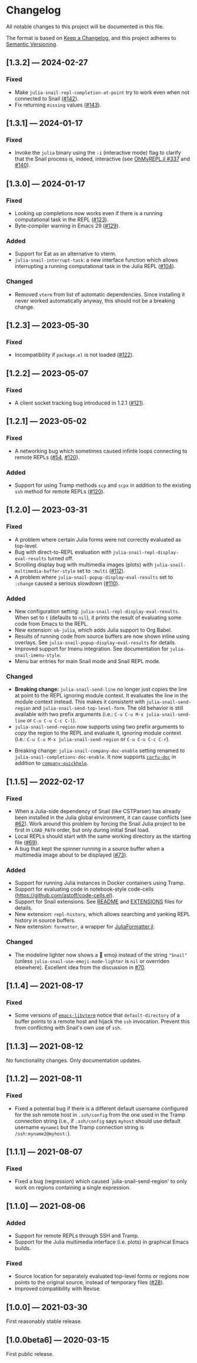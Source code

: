 # Changelog

All notable changes to this project will be documented in this file.

The format is based on [Keep a Changelog](https://keepachangelog.com/en/1.0.0/),
and this project adheres to [Semantic Versioning](https://semver.org/spec/v2.0.0.html).


## [1.3.2] — 2024-02-27

### Fixed

- Make `julia-snail-repl-completion-at-point` try to work even when not connected to Snail ([#142](https://github.com/gcv/julia-snail/pull/142)).
- Fix returning `missing` values ([#143](https://github.com/gcv/julia-snail/issues/143)).


## [1.3.1] — 2024-01-17

### Fixed

- Invoke the `julia` binary using the `-i` (interactive mode) flag to clarify that the Snail process is, indeed, interactive (see [OhMyREPL.jl #337](https://github.com/KristofferC/OhMyREPL.jl/issues/337) and [#140](https://github.com/gcv/julia-snail/issues/140)).


## [1.3.0] — 2024-01-17

### Fixed

- Looking up completions now works even if there is a running computational task in the REPL ([#123](https://github.com/gcv/julia-snail/issues/123)).
- Byte-compiler warning in Emacs 29 ([#129](https://github.com/gcv/julia-snail/pull/129)).


### Added

- Support for Eat as an alternative to vterm.
- `julia-snail-interrupt-task`: a new interface function which allows interrupting a running computational task in the Julia REPL ([#104](https://github.com/gcv/julia-snail/issues/104)).


### Changed

- Removed `vterm` from list of automatic dependencies. Since installing it never worked automatically anyway, this should not be a breaking change.



## [1.2.3] — 2023-05-30

### Fixed

- Incompatibility if `package.el` is not loaded ([#122](https://github.com/gcv/julia-snail/issues/122)).


## [1.2.2] — 2023-05-07

### Fixed

- A client socket tracking bug introduced in 1.2.1 ([#121](https://github.com/gcv/julia-snail/issues/121)).


## [1.2.1] — 2023-05-02

### Fixed

- A networking bug which sometimes caused infinte loops connecting to remote REPLs ([#54](https://github.com/gcv/julia-snail/issues/54#issuecomment-1518170908), [#120](https://github.com/gcv/julia-snail/issues/120)).


### Added

- Support for using Tramp methods `scp` and `scpx` in addition to the existing `ssh` method for remote REPLs ([#120](https://github.com/gcv/julia-snail/issues/120)).


## [1.2.0] — 2023-03-31

### Fixed

- A problem where certain Julia forms were not correctly evaluated as top-level.
- Bug with direct-to-REPL evaluation with `julia-snail-repl-display-eval-results` turned off.
- Scrolling display bug with multimedia images (plots) with `julia-snail-multimedia-buffer-style` set to `:multi` ([#112](https://github.com/gcv/julia-snail/issues/112)).
- A problem where `julia-snail-popup-display-eval-results` set to `:change` caused a serious slowdown ([#110](https://github.com/gcv/julia-snail/issues/110)).


### Added

- New configuration setting: `julia-snail-repl-display-eval-results`. When set to `t` (defaults to `nil`), it prints the result of evaluating some code from Emacs to the REPL.
- New extension: `ob-julia`, which adds Julia support to Org Babel.
- Results of running code from source buffers are now shown inline using overlays. See `julia-snail-popup-display-eval-results` for details.
- Improved support for Imenu integration. See documentation for `julia-snail-imenu-style`.
- Menu bar entries for main Snail mode and Snail REPL mode.


### Changed

- **Breaking change:** `julia-snail-send-line` no longer just copies the line at point to the REPL ignoring module context. It evaluates the line in the module context instead. This makes it consistent with `julia-snail-send-region` and `julia-snail-send-top-level-form`. The old behavior is still available with two prefix arguments (i.e.: `C-u C-u M-x julia-snail-send-line` or `C-u C-u C-c C-l`).
- `julia-snail-send-region` now supports using two prefix arguments to _copy_ the region to the REPL and evaluate it, ignoring module context (i.e.: `C-u C-u M-x julia-snail-send-region` or `C-u C-u C-c C-r`).
* Breaking change: `julia-snail-company-doc-enable` setting renamed to `julia-snail-completions-doc-enable`. It now supports [`corfu-doc`](https://github.com/galeo/corfu-doc) in addition to [`company-quickhelp`](https://www.github.com/expez/company-quickhelp).


## [1.1.5] — 2022-02-17

### Fixed

- When a Julia-side dependency of Snail (like CSTParser) has already been installed in the Julia global environment, it can cause conflicts (see [#62](https://github.com/gcv/julia-snail/issues/62)). Work around this problem by forcing the Snail Julia project to be first in `LOAD_PATH` order, but only during initial Snail load.
- Local REPLs should start with the same working directory as the starting file ([#69](https://github.com/gcv/julia-snail/issues/69)).
- A bug that kept the spinner running in a source buffer when a multimedia image about to be displayed ([#73](https://github.com/gcv/julia-snail/pull/73)).


### Added

- Support for running Julia instances in Docker containers using Tramp.
- Support for evaluating code in notebook-style code-cells (https://github.com/astoff/code-cells.el).
- Support for Snail extensions. See [README](https://github.com/gcv/julia-snail#extensions) and [EXTENSIONS](https://github.com/gcv/julia-snail/blob/master/EXTENSIONS.md) files for details.
- New extension: `repl-history`, which allows searching and yanking REPL history in source buffers.
- New extension: `formatter`, a wrapper for [JuliaFormatter.jl](https://github.com/domluna/JuliaFormatter.jl).


### Changed

- The modeline lighter now shows a 🐌 emoji instead of the string `"Snail"` (unless `julia-snail-use-emoji-mode-lighter` is `nil` or overriden elsewhere). Excellent idea from the discussion in [#70](https://github.com/gcv/julia-snail/issues/70).


## [1.1.4] — 2021-08-17

### Fixed

- Some versions of [`emacs-libvterm`](https://github.com/akermu/emacs-libvterm) notice that `default-directory` of a buffer points to a remote host and hijack the `ssh` invocation. Prevent this from conflicting with Snail's own use of `ssh`.


## [1.1.3] — 2021-08-12

No functionality changes. Only documentation updates.


## [1.1.2] — 2021-08-11

### Fixed

- Fixed a potential bug if there is a different default username configured for the ssh remote host in `.ssh/config` from the one used in the Tramp connection string (i.e., if `.ssh/config` says `myhost` should use default username `myname1` but the Tramp connection string is `/ssh:myname2@myhost:`).


## [1.1.1] — 2021-08-07

### Fixed

- Fixed a bug (regression) which caused `julia-snail-send-region' to only work on regions containing a single expression.


## [1.1.0] — 2021-08-06

### Added

- Support for remote REPLs through SSH and Tramp.
- Support for the Julia multimedia interface (i.e. plots) in graphical Emacs builds.


### Fixed

- Source location for separately evaluated top-level forms or regions now points to the original source, instead of temporary files ([#28](https://github.com/gcv/julia-snail/issues/28)).
- Improved compatibility with Revise.


## [1.0.0] — 2021-03-30

First reasonably stable release.


## [1.0.0beta6] — 2020-03-15

First public release.
